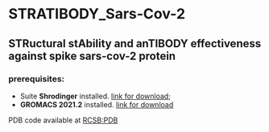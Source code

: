 # STRATIBODY_Sars-Cov-2
## STRuctural stAbility and anTIBODY effectiveness against spike sars-cov-2 protein
### prerequisites:
- Suite **Shrodinger** installed. [link for download](https://www.schrodinger.com/downloads/releases);
- **GROMACS 2021.2** installed. [link for download](https://manual.gromacs.org/documentation/2021.2/download.html)

PDB code available at [RCSB:PDB](rcsb.org)

